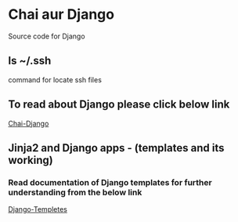 # Chai aur Django

Source code for Django

## ls ~/.ssh

command for locate ssh files

## To read about Django please click below link

[Chai-Django](https://docs.chaicode.com/getting-started-with-django/)


## Jinja2 and Django apps - (templates and its working)
### Read documentation of Django templates for further understanding from the below link
[Django-Templetes]([Chai-Django](https://docs.chaicode.com/getting-started-with-django/))
